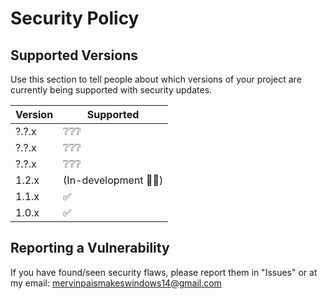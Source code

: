# Security Policy

## Supported Versions

Use this section to tell people about which versions of your project are
currently being supported with security updates.

| Version | Supported          |
| ------- | ------------------ |
| ?.?.x   | ❔❔❔              |
| ?.?.x   | ❔❔❔              |
| ?.?.x   | ❔❔❔              |
| 1.2.x   | (In-development 👨‍💻)|
| 1.1.x   | :white_check_mark: |
| 1.0.x   | :white_check_mark: |
## Reporting a Vulnerability

<!-- Use this section to tell people how to report a vulnerability.

Tell them where to go, how often they can expect to get an update on a
reported vulnerability, what to expect if the vulnerability is accepted or
declined, etc. -->

If you have found/seen security flaws, please report them in "Issues" or at my email: mervinpaismakeswindows14@gmail.com
